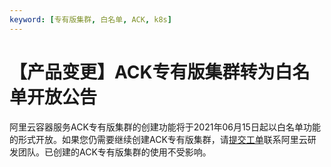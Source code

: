 ```yaml
---
keyword: [专有版集群, 白名单, ACK, k8s]
---
```


# 【产品变更】ACK专有版集群转为白名单开放公告

阿里云容器服务ACK专有版集群的创建功能将于2021年06月15日起以白名单功能的形式开放。如果您仍需要继续创建ACK专有版集群，请[提交工单](https://workorder-intl.console.aliyun.com/console.htm)联系阿里云研发团队。已创建的ACK专有版集群的使用不受影响。

